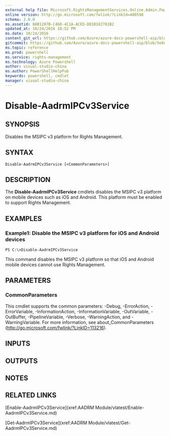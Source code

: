 ```yaml
---
external help file: Microsoft.RightsManagementServices.Online.Admin.PowerShell.dll-Help.xml
online version: http://go.microsoft.com/fwlink/?LinkId=400598
schema: 2.0.0
ms.assetid: 0AB1207B-C468-4C1A-ACED-DD1B182701B2
updated_at: 10/24/2016 10:52 PM
ms.date: 10/24/2016
content_git_url: https://github.com/Azure/azure-docs-powershell-aip/blob/master/Azure%20Information%20Protection/AADRM%20Module/vlatest/Disable-AadrmIPCv3Service.md
gitcommit: https://github.com/Azure/azure-docs-powershell-aip/blob/5e6ef5e3f1d6768f64c5d14aab4fd3e58b8fa0c3/Azure%20Information%20Protection/AADRM%20Module/vlatest/Disable-AadrmIPCv3Service.md
ms.topic: reference
ms.prod: powershell
ms.service: rights-management
ms.technology: Azure Powershell
author: visual-studio-china
ms.author: PowerShellHelpPub
keywords: powershell, cmdlet
manager: visual-studio-china
---
```


# Disable-AadrmIPCv3Service

## SYNOPSIS
Disables the MSIPC v3 platform for Rights Management.

## SYNTAX

```
Disable-AadrmIPCv3Service [<CommonParameters>]
```

## DESCRIPTION
The **Disable-AadrmIPCv3Service** cmdlets disables the MSIPC v3 platform on mobile devices such as iOS and Android.
This platform must be enabled to support Rights Management.

## EXAMPLES

### Example1: Disable the MSIPC v3 platform for iOS and Android devices
```
PS C:\>Disable-AadrmIPCv3Service
```

This command disables the MSIPC v3 platform so that iOS and Android mobile devices cannot use Rights Management.

## PARAMETERS

### CommonParameters
This cmdlet supports the common parameters: -Debug, -ErrorAction, -ErrorVariable, -InformationAction, -InformationVariable, -OutVariable, -OutBuffer, -PipelineVariable, -Verbose, -WarningAction, and -WarningVariable. For more information, see about_CommonParameters (http://go.microsoft.com/fwlink/?LinkID=113216).

## INPUTS

## OUTPUTS

## NOTES

## RELATED LINKS

[Enable-AadrmIPCv3Service](xref:AADRM Module/vlatest/Enable-AadrmIPCv3Service.md)

[Get-AadrmIPCv3Service](xref:AADRM Module/vlatest/Get-AadrmIPCv3Service.md)


